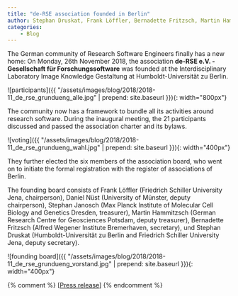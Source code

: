 ```yaml
---
title: "de-RSE association founded in Berlin"
author: Stephan Druskat, Frank Löffler, Bernadette Fritzsch, Martin Hammitzsch, Daniel Nüst, Stephan Janosch
categories: 
    - Blog
---
```


The German community of Research Software Engineers finally has a new home: On Monday, 26th November 2018, the association **de-RSE e.V. - Gesellschaft für Forschungssoftware** was founded at the Interdisciplinary Laboratory Image Knowledge Gestaltung at Humboldt-Universität zu Berlin.

![participants]({{ "/assets/images/blog/2018/2018-11_de_rse_grundueng_alle.jpg" | prepend: site.baseurl }}){: width="800px"}

The community now has a framework to bundle all its activities around research software.
During the inaugural meeting, the 21 participants discussed and passed the 
association charter and its bylaws.

![voting]({{ "/assets/images/blog/2018/2018-11_de_rse_grundueng_wahl.jpg" | prepend: site.baseurl }}){: width="400px"}

They further elected the six members of the association board, who went on to initiate the formal registration with the register of associations of Berlin.

The founding board consists of Frank Löffler (Friedrich Schiller University Jena, chairperson), Daniel Nüst (University of Münster, deputy chairperson), Stephan Janosch (Max Planck Institute of Molecular Cell Biology and Genetics Dresden, treasurer), Martin Hammitzsch (German Research Centre for Geosciences Potsdam, deputy treasurer), Bernadette Fritzsch (Alfred Wegener Institute Bremerhaven, secretary), und Stephan Druskat (Humboldt-Universität zu Berlin and Friedrich Schiller University Jena, deputy secretary).

![founding board]({{ "/assets/images/blog/2018/2018-11_de_rse_grundueng_vorstand.jpg" | prepend: site.baseurl }}){: width="400px"}

{% comment %}
[[Press release](assets/pdf/association/press/press-release-de-rse-association.pdf)]
{% endcomment %}